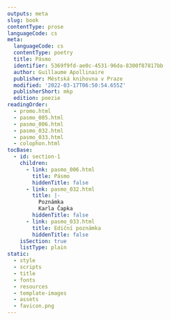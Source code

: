 ```yaml
---
outputs: meta
slug: book
contentType: prose
languageCode: cs
meta:
  languageCode: cs
  contentType: poetry
  title: Pásmo
  identifier: 5369f9fd-ae0c-4531-96da-8300f87817bb
  author: Guillaume Apollinaire
  publisher: Městská knihovna v Praze
  modified: '2022-03-17T06:50:54.655Z'
  publisherShort: mkp
  edition: poezie
readingOrder:
  - promo.html
  - pasmo_005.html
  - pasmo_006.html
  - pasmo_032.html
  - pasmo_033.html
  - colophon.html
tocBase:
  - id: section-1
    children:
      - link: pasmo_006.html
        title: Pásmo
        hiddenTitle: false
      - link: pasmo_032.html
        title: |-
          Poznámka
          Karla Čapka
        hiddenTitle: false
      - link: pasmo_033.html
        title: Ediční poznámka
        hiddenTitle: false
    isSection: true
    listType: plain
static:
  - style
  - scripts
  - title
  - fonts
  - resources
  - template-images
  - assets
  - favicon.png
---
```

